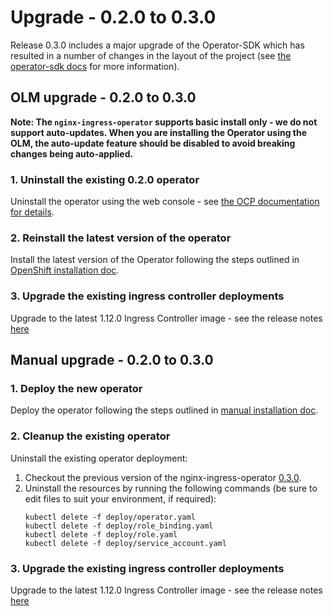 # Upgrade - 0.2.0 to 0.3.0

Release 0.3.0 includes a major upgrade of the Operator-SDK which has resulted in a number of changes in the layout of the project
(see [the operator-sdk docs](https://sdk.operatorframework.io/docs/building-operators/golang/migration/) for more information).

## OLM upgrade - 0.2.0 to 0.3.0

**Note: The `nginx-ingress-operator` supports basic install only - we do not support auto-updates. When you are installing the Operator using the OLM, the auto-update feature should be disabled to avoid breaking changes being auto-applied.**

### 1. Uninstall the existing 0.2.0 operator

Uninstall the operator using the web console - see [the OCP documentation for details](https://access.redhat.com/documentation/en-us/openshift_container_platform/4.6/pdf/operators/OpenShift_Container_Platform-4.6-Operators-en-US.pdf).

### 2. Reinstall the latest version of the operator

Install the latest version of the Operator following the steps outlined in [OpenShift installation doc](./openshift-installation.md).

### 3. Upgrade the existing ingress controller deployments

Upgrade to the latest 1.12.0 Ingress Controller image - see the release notes [here](https://docs.nginx.com/nginx-ingress-controller/releases/#nginx-ingress-controller-1-12-0)

## Manual upgrade - 0.2.0 to 0.3.0

### 1. Deploy the new operator

Deploy the operator following the steps outlined in [manual installation doc](./manual-installation.md).

### 2. Cleanup the existing operator

Uninstall the existing operator deployment:
   
1. Checkout the previous version of the nginx-ingress-operator [0.3.0](https://github.com/nginxinc/nginx-ingress-operator/releases/tag/v0.3.0).
1. Uninstall the resources by running the following commands (be sure to edit files to suit your environment, if required):
    ```
    kubectl delete -f deploy/operator.yaml
    kubectl delete -f deploy/role_binding.yaml
    kubectl delete -f deploy/role.yaml
    kubectl delete -f deploy/service_account.yaml
    ```

### 3. Upgrade the existing ingress controller deployments

Upgrade to the latest 1.12.0 Ingress Controller image - see the release notes [here](https://docs.nginx.com/nginx-ingress-controller/releases/#nginx-ingress-controller-1-12-0)
